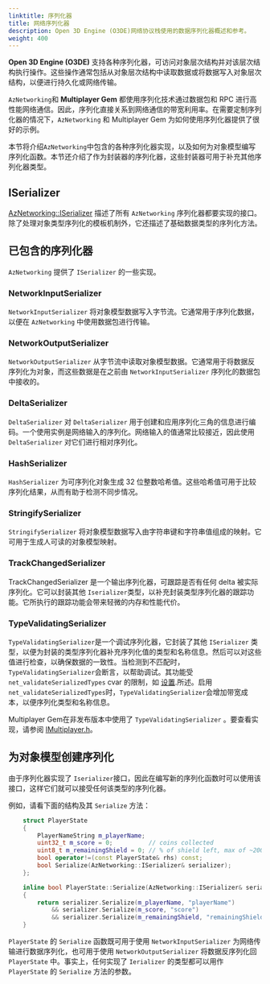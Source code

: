 ```yaml
---
linktitle: 序列化器
title: 网络序列化器
description: Open 3D Engine (O3DE)网络协议栈使用的数据序列化器概述和参考。
weight: 400
---
```


**Open 3D Engine (O3DE)** 支持各种序列化器，可访问对象层次结构并对该层次结构执行操作。这些操作通常包括从对象层次结构中读取数据或将数据写入对象层次结构，以便进行持久化或网络传输。

`AzNetworking`和 **Multiplayer Gem** 都使用序列化技术通过数据包和 RPC 进行高性能网络通信。因此，序列化直接关系到网络通信的带宽利用率。在需要定制序列化器的情况下，`AzNetworking` 和 Multiplayer Gem 为如何使用序列化器提供了很好的示例。

本节将介绍`AzNetworking`中包含的各种序列化器实现，以及如何为对象模型编写序列化函数。本节还介绍了作为封装器的序列化器，这些封装器可用于补充其他序列化器类型。

## ISerializer

[AzNetworking::ISerializer](https://github.com/o3de/o3de/blob/main/Code/Framework/AzNetworking/AzNetworking/Serialization/ISerializer.h) 描述了所有 `AzNetworking` 序列化器都要实现的接口。除了处理对象类型序列化的模板机制外，它还描述了基础数据类型的序列化方法。

## 已包含的序列化器

`AzNetworking` 提供了 `ISerializer` 的一些实现。

### NetworkInputSerializer 

`NetworkInputSerializer`  将对象模型数据写入字节流。它通常用于序列化数据，以便在 `AzNetworking` 中使用数据包进行传输。 

### NetworkOutputSerializer 

`NetworkOutputSerializer` 从字节流中读取对象模型数据。它通常用于将数据反序列化为对象，而这些数据是在之前由 `NetworkInputSerializer` 序列化的数据包中接收的。

### DeltaSerializer 

`DeltaSerializer` 对 `DeltaSerializer` 用于创建和应用序列化三角的信息进行编码。一个使用实例是网络输入的序列化。网络输入的值通常比较接近，因此使用 `DeltaSerializer` 对它们进行相对序列化。

### HashSerializer 

`HashSerializer` 为可序列化对象生成 32 位整数哈希值。这些哈希值可用于比较序列化结果，从而有助于检测不同步情况。

### StringifySerializer

`StringifySerializer` 将对象模型数据写入由字符串键和字符串值组成的映射。它可用于生成人可读的对象模型映射。

### TrackChangedSerializer 

TrackChangedSerializer 是一个输出序列化器，可跟踪是否有任何 delta 被实际序列化。它可以封装其他 `Iserializer`类型，以补充封装类型序列化器的跟踪功能。它所执行的跟踪功能会带来轻微的内存和性能代价。

### TypeValidatingSerializer 

`TypeValidatingSerializer`是一个调试序列化器，它封装了其他 `ISerializer` 类型，以便为封装的类型序列化器补充序列化值的类型和名称信息。然后可以对这些值进行检查，以确保数据的一致性。当检测到不匹配时，`TypeValidatingSerializer`会断言，以帮助调试。其功能受 `net_validateSerializedTypes` cvar 的限制，如 [设置](../settings).所述。启用 `net_validateSerializedTypes`时，`TypeValidatingSerializer`会增加带宽成本，以便序列化类型和名称信息。

Multiplayer Gem在非发布版本中使用了 `TypeValidatingSerializer` 。要查看实现，请参阅 [IMultiplayer.h](https://github.com/o3de/o3de/blob/main/Gems/Multiplayer/Code/Include/Multiplayer/IMultiplayer.h)。

## 为对象模型创建序列化

由于序列化器实现了 `Iserializer`接口，因此在编写新的序列化函数时可以使用该接口，这样它们就可以接受任何该类型的序列化器。

例如，请看下面的结构及其 `Serialize` 方法：
```cpp
    struct PlayerState
    {
        PlayerNameString m_playerName;
        uint32_t m_score = 0;          // coins collected
        uint8_t m_remainingShield = 0; // % of shield left, max of ~200% allowed for buffs
        bool operator!=(const PlayerState& rhs) const;
        bool Serialize(AzNetworking::ISerializer& serializer);
    };

    inline bool PlayerState::Serialize(AzNetworking::ISerializer& serializer)
    {
        return serializer.Serialize(m_playerName, "playerName")
            && serializer.Serialize(m_score, "score")
            && serializer.Serialize(m_remainingShield, "remainingShield");
    }
```

`PlayerState` 的 `Serialize` 函数既可用于使用 `NetworkInputSerializer` 为网络传输进行数据序列化，也可用于使用 `NetworkOutputSerializer` 将数据反序列化回 `PlayerState` 中。事实上，任何实现了 `Ierializer` 的类型都可以用作 `PlayerState` 的 `Serialize` 方法的参数。
